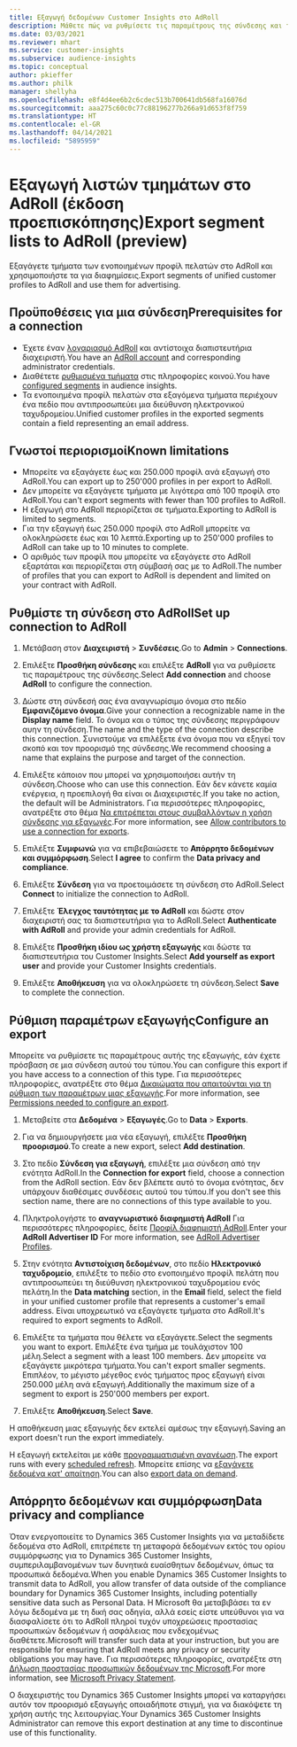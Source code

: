 ```yaml
---
title: Εξαγωγή δεδομένων Customer Insights στο AdRoll
description: Μάθετε πώς να ρυθμίσετε τις παραμέτρους της σύνδεσης και της εξαγωγής στο AdRoll.
ms.date: 03/03/2021
ms.reviewer: mhart
ms.service: customer-insights
ms.subservice: audience-insights
ms.topic: conceptual
author: pkieffer
ms.author: philk
manager: shellyha
ms.openlocfilehash: e8f4d4ee6b2c6cdec513b700641db568fa16076d
ms.sourcegitcommit: aaa275c60c0c77c88196277b266a91d653f8f759
ms.translationtype: HT
ms.contentlocale: el-GR
ms.lasthandoff: 04/14/2021
ms.locfileid: "5895959"
---
```

# <a name="export-segment-lists-to-adroll-preview"></a><span data-ttu-id="ccb2e-103">Εξαγωγή λιστών τμημάτων στο AdRoll (έκδοση προεπισκόπησης)</span><span class="sxs-lookup"><span data-stu-id="ccb2e-103">Export segment lists to AdRoll (preview)</span></span>

<span data-ttu-id="ccb2e-104">Εξαγάγετε τμήματα των ενοποιημένων προφίλ πελατών στο AdRoll και χρησιμοποιήστε τα για διαφημίσεις.</span><span class="sxs-lookup"><span data-stu-id="ccb2e-104">Export segments of unified customer profiles to AdRoll and use them for advertising.</span></span> 

## <a name="prerequisites-for-a-connection"></a><span data-ttu-id="ccb2e-105">Προϋποθέσεις για μια σύνδεση</span><span class="sxs-lookup"><span data-stu-id="ccb2e-105">Prerequisites for a connection</span></span>

-   <span data-ttu-id="ccb2e-106">Έχετε έναν [λογαριασμό AdRoll](https://www.adroll.com/) και αντίστοιχα διαπιστευτήρια διαχειριστή.</span><span class="sxs-lookup"><span data-stu-id="ccb2e-106">You have an [AdRoll account](https://www.adroll.com/) and corresponding administrator credentials.</span></span>
-   <span data-ttu-id="ccb2e-107">Διαθέτετε [ρυθμισμένα τμήματα](segments.md) στις πληροφορίες κοινού.</span><span class="sxs-lookup"><span data-stu-id="ccb2e-107">You have [configured segments](segments.md) in audience insights.</span></span>
-   <span data-ttu-id="ccb2e-108">Τα ενοποιημένα προφίλ πελατών στα εξαγόμενα τμήματα περιέχουν ένα πεδίο που αντιπροσωπεύει μια διεύθυνση ηλεκτρονικού ταχυδρομείου.</span><span class="sxs-lookup"><span data-stu-id="ccb2e-108">Unified customer profiles in the exported segments contain a field representing an email address.</span></span>

## <a name="known-limitations"></a><span data-ttu-id="ccb2e-109">Γνωστοί περιορισμοί</span><span class="sxs-lookup"><span data-stu-id="ccb2e-109">Known limitations</span></span>

- <span data-ttu-id="ccb2e-110">Μπορείτε να εξαγάγετε έως και 250.000 προφίλ ανά εξαγωγή στο AdRoll.</span><span class="sxs-lookup"><span data-stu-id="ccb2e-110">You can export up to 250'000 profiles in per export to AdRoll.</span></span>
- <span data-ttu-id="ccb2e-111">Δεν μπορείτε να εξαγάγετε τμήματα με λιγότερα από 100 προφίλ στο AdRoll.</span><span class="sxs-lookup"><span data-stu-id="ccb2e-111">You can't export segments with fewer than 100 profiles to AdRoll.</span></span> 
- <span data-ttu-id="ccb2e-112">Η εξαγωγή στο AdRoll περιορίζεται σε τμήματα.</span><span class="sxs-lookup"><span data-stu-id="ccb2e-112">Exporting to AdRoll is limited to segments.</span></span>
- <span data-ttu-id="ccb2e-113">Για την εξαγωγή έως 250.000 προφίλ στο AdRoll μπορείτε να ολοκληρώσετε έως και 10 λεπτά.</span><span class="sxs-lookup"><span data-stu-id="ccb2e-113">Exporting up to 250'000 profiles to AdRoll can take up to 10 minutes to complete.</span></span> 
- <span data-ttu-id="ccb2e-114">Ο αριθμός των προφίλ που μπορείτε να εξαγάγετε στο AdRoll εξαρτάται και περιορίζεται στη σύμβασή σας με το AdRoll.</span><span class="sxs-lookup"><span data-stu-id="ccb2e-114">The number of profiles that you can export to AdRoll is dependent and limited on your contract with AdRoll.</span></span>

## <a name="set-up-connection-to-adroll"></a><span data-ttu-id="ccb2e-115">Ρυθμίστε τη σύνδεση στο AdRoll</span><span class="sxs-lookup"><span data-stu-id="ccb2e-115">Set up connection to AdRoll</span></span>

1. <span data-ttu-id="ccb2e-116">Μετάβαση στον **Διαχειριστή** > **Συνδέσεις**.</span><span class="sxs-lookup"><span data-stu-id="ccb2e-116">Go to **Admin** > **Connections**.</span></span>

1. <span data-ttu-id="ccb2e-117">Επιλέξτε **Προσθήκη σύνδεσης** και επιλέξτε **AdRoll** για να ρυθμίσετε τις παραμέτρους της σύνδεσης.</span><span class="sxs-lookup"><span data-stu-id="ccb2e-117">Select **Add connection** and choose **AdRoll** to configure the connection.</span></span>

1. <span data-ttu-id="ccb2e-118">Δώστε στη σύνδεσή σας ένα αναγνωρίσιμο όνομα στο πεδίο **Εμφανιζόμενο όνομα**.</span><span class="sxs-lookup"><span data-stu-id="ccb2e-118">Give your connection a recognizable name in the **Display name** field.</span></span> <span data-ttu-id="ccb2e-119">Το όνομα και ο τύπος της σύνδεσης περιγράφουν αυην τη σύνδεση.</span><span class="sxs-lookup"><span data-stu-id="ccb2e-119">The name and the type of the connection describe this connection.</span></span> <span data-ttu-id="ccb2e-120">Συνιστούμε να επιλέξετε ένα όνομα που να εξηγεί τον σκοπό και τον προορισμό της σύνδεσης.</span><span class="sxs-lookup"><span data-stu-id="ccb2e-120">We recommend choosing a name that explains the purpose and target of the connection.</span></span>

1. <span data-ttu-id="ccb2e-121">Επιλέξτε κάποιον που μπορεί να χρησιμοποιήσει αυτήν τη σύνδεση.</span><span class="sxs-lookup"><span data-stu-id="ccb2e-121">Choose who can use this connection.</span></span> <span data-ttu-id="ccb2e-122">Εάν δεν κάνετε καμία ενέργεια, η προεπιλογή θα είναι οι Διαχειριστές.</span><span class="sxs-lookup"><span data-stu-id="ccb2e-122">If you take no action, the default will be Administrators.</span></span> <span data-ttu-id="ccb2e-123">Για περισσότερες πληροφορίες, ανατρέξτε στο θέμα [Να επιτρέπεται στους συμβαλλόντων η χρήση σύνδεσης για εξαγωγές](connections.md#allow-contributors-to-use-a-connection-for-exports).</span><span class="sxs-lookup"><span data-stu-id="ccb2e-123">For more information, see [Allow contributors to use a connection for exports](connections.md#allow-contributors-to-use-a-connection-for-exports).</span></span>

1. <span data-ttu-id="ccb2e-124">Επιλέξτε **Συμφωνώ** για να επιβεβαιώσετε το **Απόρρητο δεδομένων και συμμόρφωση**.</span><span class="sxs-lookup"><span data-stu-id="ccb2e-124">Select **I agree** to confirm the **Data privacy and compliance**.</span></span>

1. <span data-ttu-id="ccb2e-125">Επιλέξτε **Σύνδεση** για να προετοιμάσετε τη σύνδεση στο AdRoll.</span><span class="sxs-lookup"><span data-stu-id="ccb2e-125">Select **Connect** to initialize the connection to AdRoll.</span></span>

1. <span data-ttu-id="ccb2e-126">Επιλέξτε **Έλεγχος ταυτότητας με το AdRoll** και δώστε στον διαχειριστή σας τα διαπιστευτήρια για το AdRoll.</span><span class="sxs-lookup"><span data-stu-id="ccb2e-126">Select **Authenticate with AdRoll** and provide your admin credentials for AdRoll.</span></span> 

1. <span data-ttu-id="ccb2e-127">Επιλέξτε **Προσθήκη ιδίου ως χρήστη εξαγωγής** και δώστε τα διαπιστευτήρια του Customer Insights.</span><span class="sxs-lookup"><span data-stu-id="ccb2e-127">Select **Add yourself as export user** and provide your Customer Insights credentials.</span></span>

1. <span data-ttu-id="ccb2e-128">Επιλέξτε **Αποθήκευση** για να ολοκληρώσετε τη σύνδεση.</span><span class="sxs-lookup"><span data-stu-id="ccb2e-128">Select **Save** to complete the connection.</span></span>

## <a name="configure-an-export"></a><span data-ttu-id="ccb2e-129">Ρύθμιση παραμέτρων εξαγωγής</span><span class="sxs-lookup"><span data-stu-id="ccb2e-129">Configure an export</span></span>

<span data-ttu-id="ccb2e-130">Μπορείτε να ρυθμίσετε τις παραμέτρους αυτής της εξαγωγής, εάν έχετε πρόσβαση σε μια σύνδεση αυτού του τύπου.</span><span class="sxs-lookup"><span data-stu-id="ccb2e-130">You can configure this export if you have access to a connection of this type.</span></span> <span data-ttu-id="ccb2e-131">Για περισσότερες πληροφορίες, ανατρέξτε στο θέμα [Δικαιώματα που απαιτούνται για τη ρύθμιση των παραμέτρων μιας εξαγωγής](export-destinations.md#set-up-a-new-export).</span><span class="sxs-lookup"><span data-stu-id="ccb2e-131">For more information, see [Permissions needed to configure an export](export-destinations.md#set-up-a-new-export).</span></span>

1. <span data-ttu-id="ccb2e-132">Μεταβείτε στα **Δεδομένα** > **Εξαγωγές**.</span><span class="sxs-lookup"><span data-stu-id="ccb2e-132">Go to **Data** > **Exports**.</span></span>

1. <span data-ttu-id="ccb2e-133">Για να δημιουργήσετε μια νέα εξαγωγή, επιλέξτε **Προσθήκη προορισμού**.</span><span class="sxs-lookup"><span data-stu-id="ccb2e-133">To create a new export, select **Add destination**.</span></span>

1. <span data-ttu-id="ccb2e-134">Στο πεδίο **Σύνδεση για εξαγωγή**, επιλέξτε μια σύνδεση από την ενότητα AdRoll.</span><span class="sxs-lookup"><span data-stu-id="ccb2e-134">In the **Connection for export** field, choose a connection from the AdRoll section.</span></span> <span data-ttu-id="ccb2e-135">Εάν δεν βλέπετε αυτό το όνομα ενότητας, δεν υπάρχουν διαθέσιμες συνδέσεις αυτού του τύπου.</span><span class="sxs-lookup"><span data-stu-id="ccb2e-135">If you don't see this section name, there are no connections of this type available to you.</span></span>

1. <span data-ttu-id="ccb2e-136">Πληκτρολογήστε το **αναγνωριστικό διαφημιστή AdRoll** Για περισσότερες πληροφορίες, δείτε [Προφίλ διαφημιστή AdRoll](https://help.adroll.com/hc/articles/212011838-Advertiser-Profiles).</span><span class="sxs-lookup"><span data-stu-id="ccb2e-136">Enter your **AdRoll Advertiser ID** For more information, see [AdRoll Advertiser Profiles](https://help.adroll.com/hc/articles/212011838-Advertiser-Profiles).</span></span>

3. <span data-ttu-id="ccb2e-137">Στην ενότητα **Αντιστοίχιση δεδομένων**, στο πεδίο **Ηλεκτρονικό ταχυδρομείο**, επιλέξτε το πεδίο στο ενοποιημένο προφίλ πελάτη που αντιπροσωπεύει τη διεύθυνση ηλεκτρονικού ταχυδρομείου ενός πελάτη.</span><span class="sxs-lookup"><span data-stu-id="ccb2e-137">In the **Data matching** section, in the **Email** field, select the field in your unified customer profile that represents a customer's email address.</span></span> <span data-ttu-id="ccb2e-138">Είναι υποχρεωτικό να εξαγάγετε τμήματα στο AdRoll.</span><span class="sxs-lookup"><span data-stu-id="ccb2e-138">It's required to export segments to AdRoll.</span></span>

1. <span data-ttu-id="ccb2e-139">Επιλέξτε τα τμήματα που θέλετε να εξαγάγετε.</span><span class="sxs-lookup"><span data-stu-id="ccb2e-139">Select the segments you want to export.</span></span> <span data-ttu-id="ccb2e-140">Επιλέξτε ένα τμήμα με τουλάχιστον 100 μέλη.</span><span class="sxs-lookup"><span data-stu-id="ccb2e-140">Select a segment with a least 100 members.</span></span> <span data-ttu-id="ccb2e-141">Δεν μπορείτε να εξαγάγετε μικρότερα τμήματα.</span><span class="sxs-lookup"><span data-stu-id="ccb2e-141">You can't export smaller segments.</span></span> <span data-ttu-id="ccb2e-142">Επιπλέον, το μέγιστο μέγεθος ενός τμήματος προς εξαγωγή είναι 250.000 μέλη ανά εξαγωγή.</span><span class="sxs-lookup"><span data-stu-id="ccb2e-142">Additionally the maximum size of a segment to export is 250'000 members per export.</span></span> 

1. <span data-ttu-id="ccb2e-143">Επιλέξτε **Αποθήκευση**.</span><span class="sxs-lookup"><span data-stu-id="ccb2e-143">Select **Save**.</span></span>

<span data-ttu-id="ccb2e-144">Η αποθήκευση μιας εξαγωγής δεν εκτελεί αμέσως την εξαγωγή.</span><span class="sxs-lookup"><span data-stu-id="ccb2e-144">Saving an export doesn't run the export immediately.</span></span>

<span data-ttu-id="ccb2e-145">Η εξαγωγή εκτελείται με κάθε [προγραμματισμένη ανανέωση](system.md#schedule-tab).</span><span class="sxs-lookup"><span data-stu-id="ccb2e-145">The export runs with every [scheduled refresh](system.md#schedule-tab).</span></span> <span data-ttu-id="ccb2e-146">Μπορείτε επίσης να [εξαγάγετε δεδομένα κατ' απαίτηση](export-destinations.md#run-exports-on-demand).</span><span class="sxs-lookup"><span data-stu-id="ccb2e-146">You can also [export data on demand](export-destinations.md#run-exports-on-demand).</span></span> 


## <a name="data-privacy-and-compliance"></a><span data-ttu-id="ccb2e-147">Απόρρητο δεδομένων και συμμόρφωση</span><span class="sxs-lookup"><span data-stu-id="ccb2e-147">Data privacy and compliance</span></span>

<span data-ttu-id="ccb2e-148">Όταν ενεργοποιείτε το Dynamics 365 Customer Insights για να μεταδίδετε δεδομένα στο AdRoll, επιτρέπετε τη μεταφορά δεδομένων εκτός του ορίου συμμόρφωσης για το Dynamics 365 Customer Insights, συμπεριλαμβανομένων των δυνητικά ευαίσθητων δεδομένων, όπως τα προσωπικά δεδομένα.</span><span class="sxs-lookup"><span data-stu-id="ccb2e-148">When you enable Dynamics 365 Customer Insights to transmit data to AdRoll, you allow transfer of data outside of the compliance boundary for Dynamics 365 Customer Insights, including potentially sensitive data such as Personal Data.</span></span> <span data-ttu-id="ccb2e-149">Η Microsoft θα μεταβιβάσει τα εν λόγω δεδομένα με τη δική σας οδηγία, αλλά εσείς είστε υπεύθυνοι για να διασφαλίσετε ότι το AdRoll πληροί τυχόν υποχρεώσεις προστασίας προσωπικών δεδομένων ή ασφάλειας που ενδεχομένως διαθέτετε.</span><span class="sxs-lookup"><span data-stu-id="ccb2e-149">Microsoft will transfer such data at your instruction, but you are responsible for ensuring that AdRoll meets any privacy or security obligations you may have.</span></span> <span data-ttu-id="ccb2e-150">Για περισσότερες πληροφορίες, ανατρέξτε στη [Δήλωση προστασίας προσωπικών δεδομένων της Microsoft](https://go.microsoft.com/fwlink/?linkid=396732).</span><span class="sxs-lookup"><span data-stu-id="ccb2e-150">For more information, see [Microsoft Privacy Statement](https://go.microsoft.com/fwlink/?linkid=396732).</span></span>

<span data-ttu-id="ccb2e-151">Ο διαχειριστής του Dynamics 365 Customer Insights μπορεί να καταργήσει αυτόν τον προορισμό εξαγωγής οποιαδήποτε στιγμή, για να διακόψετε τη χρήση αυτής της λειτουργίας.</span><span class="sxs-lookup"><span data-stu-id="ccb2e-151">Your Dynamics 365 Customer Insights Administrator can remove this export destination at any time to discontinue use of this functionality.</span></span>
